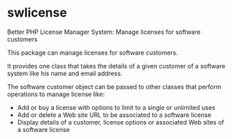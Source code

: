 # swlicense
Better PHP License Manager System: Manage licenses for software customers

This package can manage licenses for software customers.

It provides one class that takes the details of a given customer of a software system like his name and email address.

The software customer object can be passed to other classes that perform operations to manage license like:

- Add or buy a license with options to limit to a single or unlimited uses
- Add or delete a Web site URL to be associated to a software license
- Display details of a customer, license options or associated Web sites of a software license